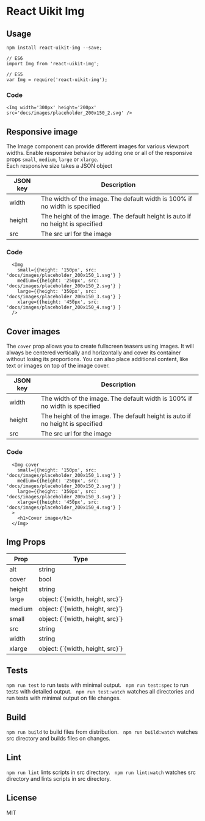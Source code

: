 # React Uikit Img



## Usage

    npm install react-uikit-img --save;

    // ES6
    import Img from 'react-uikit-img';

    // ES5
    var Img = require('react-uikit-img');



### Code

    <Img width='300px' height='200px' src='docs/images/placeholder_200x150_2.svg' />

## Responsive image

<span>The Image component can provide different images for various viewport widths. Enable responsive behavior by adding one or all of the responsive props `small`, `medium`, `large` or `xlarge`.  
Each responsive size takes a JSON object</span>

<table class="uk-table">

<thead>

<tr>

<th>JSON key</th>

<th>Description</th>

</tr>

</thead>

<tbody>

<tr>

<td colspan="1">width</td>

<td>The width of the image. The default width is 100% if no width is specified</td>

</tr>

<tr>

<td colspan="1">height</td>

<td>The height of the image. The default height is auto if no height is specified</td>

</tr>

<tr>

<td colspan="1">src</td>

<td>The src url for the image</td>

</tr>

</tbody>

</table>



### Code

      <Img
        small={{height: '150px', src: 'docs/images/placeholder_200x150_1.svg'} }
        medium={{height: '250px', src: 'docs/images/placeholder_200x150_2.svg'} }
        large={{height: '350px', src: 'docs/images/placeholder_200x150_3.svg'} }
        xlarge={{height: '450px', src: 'docs/images/placeholder_200x150_4.svg'} }
      />

## Cover images

<span>The `cover` prop allows you to create fullscreen teasers using images. It will always be centered vertically and horizontally and cover its container without losing its proportions. You can also place additional content, like text or images on top of the image cover.</span>

<table class="uk-table">

<thead>

<tr>

<th>JSON key</th>

<th>Description</th>

</tr>

</thead>

<tbody>

<tr>

<td colspan="1">width</td>

<td>The width of the image. The default width is 100% if no width is specified</td>

</tr>

<tr>

<td colspan="1">height</td>

<td>The height of the image. The default height is auto if no height is specified</td>

</tr>

<tr>

<td colspan="1">src</td>

<td>The src url for the image</td>

</tr>

</tbody>

</table>



### Code

      <Img cover
        small={{height: '150px', src: 'docs/images/placeholder_200x150_1.svg'} }
        medium={{height: '250px', src: 'docs/images/placeholder_200x150_2.svg'} }
        large={{height: '350px', src: 'docs/images/placeholder_200x150_3.svg'} }
        xlarge={{height: '450px', src: 'docs/images/placeholder_200x150_4.svg'} }
      >
        <h1>Cover image</h1>
      </Img>

## Img Props



<table class="uk-table">

<thead>

<tr>

<th>Prop</th>

<th>Type</th>

</tr>

</thead>

<tbody>

<tr>

<td colspan="1">alt</td>

<td>string</td>

</tr>

<tr>

<td colspan="1">cover</td>

<td>bool</td>

</tr>

<tr>

<td colspan="1">height</td>

<td>string</td>

</tr>

<tr>

<td colspan="1">large</td>

<td>object: {`{width, height, src}`}</td>

</tr>

<tr>

<td colspan="1">medium</td>

<td>object: {`{width, height, src}`}</td>

</tr>

<tr>

<td colspan="1">small</td>

<td>object: {`{width, height, src}`}</td>

</tr>

<tr>

<td colspan="1">src</td>

<td>string</td>

</tr>

<tr>

<td colspan="1">width</td>

<td>string</td>

</tr>

<tr>

<td colspan="1">xlarge</td>

<td>object: {`{width, height, src}`}</td>

</tr>

</tbody>

</table>

## Tests

`npm run test` to run tests with minimal output.  
`npm run test:spec` to run tests with detailed output.  
`npm run test:watch` watches all directories and run tests with minimal output on file changes.  

## Build
`npm run build` to build files from distribution.  
`npm run build:watch` watches src directory and builds files on changes.  

## Lint
`npm run lint` lints scripts in src directory.  
`npm run lint:watch` watches src directory and lints scripts in src directory.  

## License
MIT